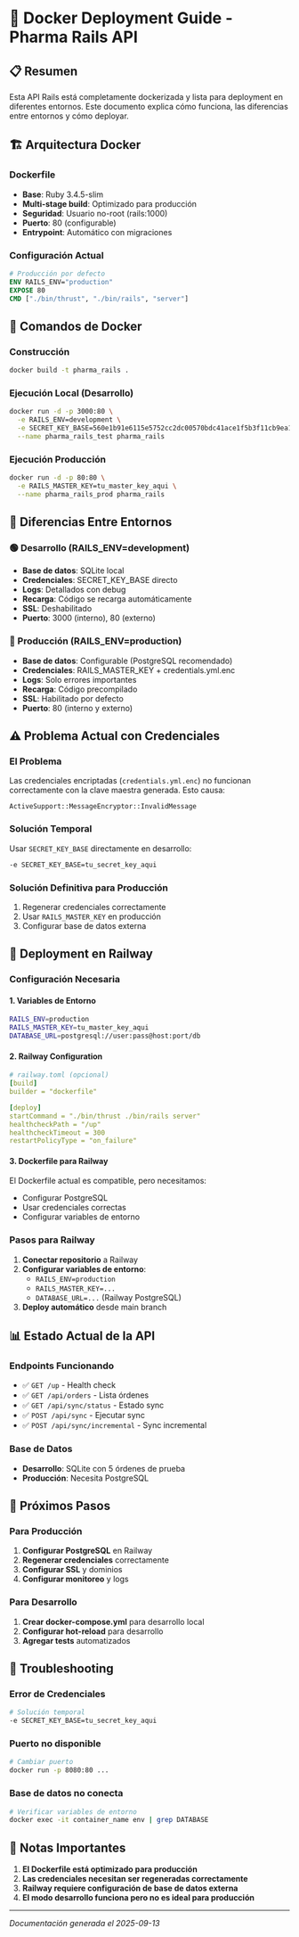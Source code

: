 # 🐳 Docker Deployment Guide - Pharma Rails API

## 📋 Resumen

Esta API Rails está completamente dockerizada y lista para deployment en diferentes entornos. Este documento explica cómo funciona, las diferencias entre entornos y cómo deployar.

## 🏗️ Arquitectura Docker

### Dockerfile
- **Base**: Ruby 3.4.5-slim
- **Multi-stage build**: Optimizado para producción
- **Seguridad**: Usuario no-root (rails:1000)
- **Puerto**: 80 (configurable)
- **Entrypoint**: Automático con migraciones

### Configuración Actual
```dockerfile
# Producción por defecto
ENV RAILS_ENV="production"
EXPOSE 80
CMD ["./bin/thrust", "./bin/rails", "server"]
```

## 🔧 Comandos de Docker

### Construcción
```bash
docker build -t pharma_rails .
```

### Ejecución Local (Desarrollo)
```bash
docker run -d -p 3000:80 \
  -e RAILS_ENV=development \
  -e SECRET_KEY_BASE=560e1b91e6115e5752cc2dc00570bdc41ace1f5b3f11cb9ea1c32ce9ac959e1f177730f6de4eab6d6a328881f8109d3acd05c122f79157399c47f4b5210b7a3b \
  --name pharma_rails_test pharma_rails
```

### Ejecución Producción
```bash
docker run -d -p 80:80 \
  -e RAILS_MASTER_KEY=tu_master_key_aqui \
  --name pharma_rails_prod pharma_rails
```

## 🔄 Diferencias Entre Entornos

### 🟢 Desarrollo (RAILS_ENV=development)
- **Base de datos**: SQLite local
- **Credenciales**: SECRET_KEY_BASE directo
- **Logs**: Detallados con debug
- **Recarga**: Código se recarga automáticamente
- **SSL**: Deshabilitado
- **Puerto**: 3000 (interno), 80 (externo)

### 🔴 Producción (RAILS_ENV=production)
- **Base de datos**: Configurable (PostgreSQL recomendado)
- **Credenciales**: RAILS_MASTER_KEY + credentials.yml.enc
- **Logs**: Solo errores importantes
- **Recarga**: Código precompilado
- **SSL**: Habilitado por defecto
- **Puerto**: 80 (interno y externo)

## ⚠️ Problema Actual con Credenciales

### El Problema
Las credenciales encriptadas (`credentials.yml.enc`) no funcionan correctamente con la clave maestra generada. Esto causa:
```
ActiveSupport::MessageEncryptor::InvalidMessage
```

### Solución Temporal
Usar `SECRET_KEY_BASE` directamente en desarrollo:
```bash
-e SECRET_KEY_BASE=tu_secret_key_aqui
```

### Solución Definitiva para Producción
1. Regenerar credenciales correctamente
2. Usar `RAILS_MASTER_KEY` en producción
3. Configurar base de datos externa

## 🚀 Deployment en Railway

### Configuración Necesaria

#### 1. Variables de Entorno
```bash
RAILS_ENV=production
RAILS_MASTER_KEY=tu_master_key_aqui
DATABASE_URL=postgresql://user:pass@host:port/db
```

#### 2. Railway Configuration
```yaml
# railway.toml (opcional)
[build]
builder = "dockerfile"

[deploy]
startCommand = "./bin/thrust ./bin/rails server"
healthcheckPath = "/up"
healthcheckTimeout = 300
restartPolicyType = "on_failure"
```

#### 3. Dockerfile para Railway
El Dockerfile actual es compatible, pero necesitamos:
- Configurar PostgreSQL
- Usar credenciales correctas
- Configurar variables de entorno

### Pasos para Railway

1. **Conectar repositorio** a Railway
2. **Configurar variables de entorno**:
   - `RAILS_ENV=production`
   - `RAILS_MASTER_KEY=...`
   - `DATABASE_URL=...` (Railway PostgreSQL)
3. **Deploy automático** desde main branch

## 📊 Estado Actual de la API

### Endpoints Funcionando
- ✅ `GET /up` - Health check
- ✅ `GET /api/orders` - Lista órdenes
- ✅ `GET /api/sync/status` - Estado sync
- ✅ `POST /api/sync` - Ejecutar sync
- ✅ `POST /api/sync/incremental` - Sync incremental

### Base de Datos
- **Desarrollo**: SQLite con 5 órdenes de prueba
- **Producción**: Necesita PostgreSQL

## 🔧 Próximos Pasos

### Para Producción
1. **Configurar PostgreSQL** en Railway
2. **Regenerar credenciales** correctamente
3. **Configurar SSL** y dominios
4. **Configurar monitoreo** y logs

### Para Desarrollo
1. **Crear docker-compose.yml** para desarrollo local
2. **Configurar hot-reload** para desarrollo
3. **Agregar tests** automatizados

## 🐛 Troubleshooting

### Error de Credenciales
```bash
# Solución temporal
-e SECRET_KEY_BASE=tu_secret_key_aqui
```

### Puerto no disponible
```bash
# Cambiar puerto
docker run -p 8080:80 ...
```

### Base de datos no conecta
```bash
# Verificar variables de entorno
docker exec -it container_name env | grep DATABASE
```

## 📝 Notas Importantes

1. **El Dockerfile está optimizado para producción**
2. **Las credenciales necesitan ser regeneradas correctamente**
3. **Railway requiere configuración de base de datos externa**
4. **El modo desarrollo funciona pero no es ideal para producción**

---

*Documentación generada el 2025-09-13*

